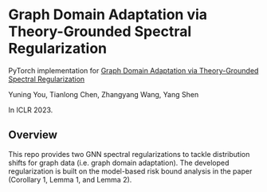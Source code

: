 # Graph Domain Adaptation via Theory-Grounded Spectral Regularization

PyTorch implementation for [Graph Domain Adaptation via Theory-Grounded Spectral Regularization](https://openreview.net/forum?id=OysfLgrk8mk)

Yuning You, Tianlong Chen, Zhangyang Wang, Yang Shen

In ICLR 2023.

## Overview

This repo provides two GNN spectral regularizations to tackle distribution shifts for graph data (i.e. graph domain adaptation).
The developed regularization is built on the model-based risk bound analysis in the paper (Corollary 1, Lemma 1, and Lemma 2).
